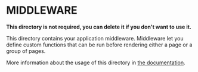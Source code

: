 # MIDDLEWARE

**This directory is not required, you can delete it if you don't want to use it.**

This directory contains your application middleware. Middleware let you define custom functions that can be run before
rendering either a page or a group of pages.

More information about the usage of this directory in [the documentation](https://nuxtjs.org/guide/routing#middleware).

